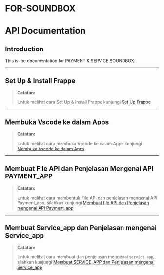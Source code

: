 # FOR-SOUNDBOX

# API Documentation

## Introduction
This is the documentation for PAYMENT & SERVICE SOUNDBOX.

---

## Set Up & Install Frappe

> **Catatan:**
> 
> Untuk melihat cara Set Up & Install Frappe kunjungi [Set Up Frappe](https://github.com/KenkenOC/FOR-SOUNDBOX/tree/main/Set%20Up%20Frappe)

---

## Membuka Vscode ke dalam Apps

> **Catatan:**
>
> Untuk melihat cara membuka Vscode ke dalam Apps kunjungi [Membuka Vscode ke dalam Apps](https://github.com/KenkenOC/FOR-SOUNDBOX/tree/main/Membuka%20Vscode%20ke%20dalam%20Apps)

---

## Membuat File API dan Penjelasan Mengenai API PAYMENT_APP

> **Catatan:**
>
> Untuk melihat cara membentuk File API dan penjelasan mengenai API Payment_app, silahkan kunjungi [Membuat file API dan Penjelasan mengenai API Payment_app](https://github.com/KenkenOC/FOR-SOUNDBOX/tree/main/Membuat%20file%20API%20dan%20Penjelasan%20mengenai%20API%20Payment_app)

---

## Membuat Service_app dan Penjelasan mengenai Service_app

> **Catatan:**
>
> Untuk melihat cara membuat dan penjelasan mengenai `service_app`, silahkan kunjungi [Membuat SERVICE_APP dan Penjelasan mengenai Service_app](https://github.com/KenkenOC/FOR-SOUNDBOX/tree/main/Membuat%20SERVICE_APP%20dan%20Penjelasan%20Mengenai%20API%20Service_app)
